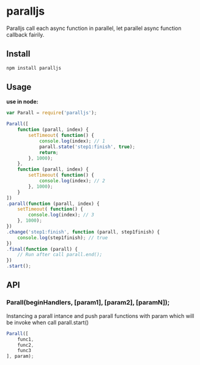 paralljs
========

Paralljs call each async function in parallel, let parallel async function callback fairily. 

## Install

```bash
npm install paralljs
```

## Usage
__use in node:__
```javascript
var Parall = require('paralljs');

Parall([
    function (parall, index) {
        setTimeout( function() {
            console.log(index); // 1
            parall.state('step1:finish', true);
            return;
        }, 1000);
    },
    function (parall, index) {
        setTimeout( function() {
            console.log(index); // 2
        }, 1000);
    }
])
.parall(function (parall, index) {
    setTimeout( function() {
        console.log(index); // 3
    }, 1000);
})
.change('step1:finish', function (parall, step1finish) {
    console.log(step1finish); // true
})
.final(function (parall) {
    // Run after call parall.end();
})
.start();

```

## API

### Parall(beginHandlers, [param1], [param2], [paramN]);
Instancing a parall intance and push parall functions with param which will be invoke when call parall.start() 
```javascript
Parall([
    func1,
    func2,
    func3
], param);
```